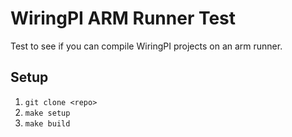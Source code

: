 # WiringPI ARM Runner Test

Test to see if you can compile WiringPI projects on an arm runner. 

## Setup

1. `git clone <repo>`
2. `make setup`
3. `make build`